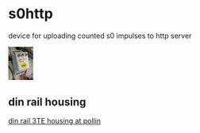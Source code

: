 # s0http
device for uploading counted s0 impulses to http server

<img style="width: 50px;" src="https://raw.githubusercontent.com/mistay/s0http/master/media/IMG_7551.JPG" />

## din rail housing
[din rail 3TE housing at pollin](http://www.pollin.de/shop/dt/NDU4OTM1OTk-/Bauelemente_Bauteile/Gehaeuse/Hutschienengehaeuse_2_C_35x71x90_mm.html)

